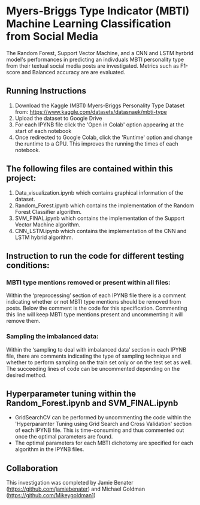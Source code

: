 # Myers-Briggs Type Indicator (MBTI) Machine Learning Classification from Social Media 
The Random Forest, Support Vector Machine, and a CNN and LSTM hyrbrid model's performances in predicting an indivduals MBTI personality type from their  textual social media posts are investigated. Metrics such as F1-score and Balanced accuracy are are evaluated.
## Running Instructions
1. Download the Kaggle (MBTI) Myers-Briggs Personality Type Dataset from: https://www.kaggle.com/datasets/datasnaek/mbti-type 
2. Upload the dataset to Google Drive 
3. For each IPYNB file click the 'Open in Colab' option appearing at the start of each notebook
4. Once redirected to Google Colab, click the 'Runtime' option and change the runtime to a GPU. This improves the running the times of each notebook.
## The following files are contained within this project:
1. Data_visualization.ipynb which contains graphical information of the dataset. 
2. Random_Forest.ipynb which contains the implementation of the Random Forest Classifier algorithm.
3. SVM_FINAL.ipynb which contains the implementation of the Support Vector Machine algorithm.
4. CNN_LSTM.ipynb which contains the implementation of the CNN and LSTM hybrid algorithm.
## Instruction to run the code for different testing conditions:
### MBTI type mentions removed or present within all files:
Within the ‘preprocessing’ section of each IPYNB file there is a comment indicating whether or not MBTI type mentions should be removed from posts. Below the comment is the code for this specification. Commenting this line will keep MBTI type mentions present and uncommenting it will remove them.
### Sampling the imbalanced data: 
Within the ‘sampling to deal with imbalanced data’ section in each IPYNB file, there are comments indicating the type of sampling technique and whether to perform sampling on the train set only or on the test set as well. The succeeding lines of code can be uncommented depending on the desired method.

## Hyperparameter tuning within the Random_Forest.ipynb and SVM_FINAL.ipynb
- GridSearchCV can be performed by uncommenting the code within the 'Hyperparamter Tuning using Grid Search and Cross Validation' section of each IPYNB file. This is time-consuming and thus commented out once the optimal parameters are found. 
- The optimal parameters for each MBTI dichotomy are specified for each algorithm in the IPYNB files. 

## Collaboration 
This investigation was completed by Jamie Benater (https://github.com/jamiebenater) and Michael Goldman (https://github.com/Mikeygoldman1)

